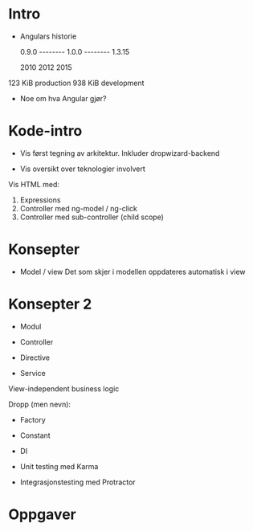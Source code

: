 # Intro

- Angulars historie

	0.9.0 -------- 1.0.0 -------- 1.3.15

	2010            2012           2015


123 KiB production
938 KiB development

- Noe om hva Angular gjør?

# Kode-intro

- Vis først tegning av arkitektur. Inkluder dropwizard-backend

- Vis oversikt over teknologier involvert

Vis HTML med:

1. Expressions
2. Controller med ng-model / ng-click
3. Controller med sub-controller (child scope)

# Konsepter

- Model / view
	Det som skjer i modellen oppdateres automatisk i view

# Konsepter 2

- Modul

- Controller

- Directive

- Service

View-independent business logic

Dropp (men nevn):

- Factory
- Constant


- DI

- Unit testing med Karma

- Integrasjonstesting med Protractor

# Oppgaver


